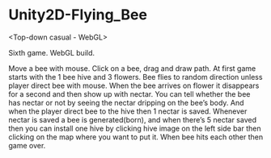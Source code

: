 # Unity2D-Flying_Bee
&lt;Top-down casual - WebGL>

Sixth game. WebGL build.

Move a bee with mouse. Click on a bee, drag and draw path.
At first game starts with the 1 bee hive and 3 flowers. Bee flies to random direction unless player direct bee with mouse. 
When the bee arrives on flower it disappears for a second and then show up with nectar. You can tell whether the bee has nectar or not by seeing the nectar dripping on the bee’s body. 
And when the player direct bee to the hive then 1 nectar is saved. Whenever nectar is saved a bee is generated(born), and when there’s 5 nectar saved then you can install one hive by clicking hive image on the left side bar then clicking on the map where you want to put it.
When bee hits each other then game over.
